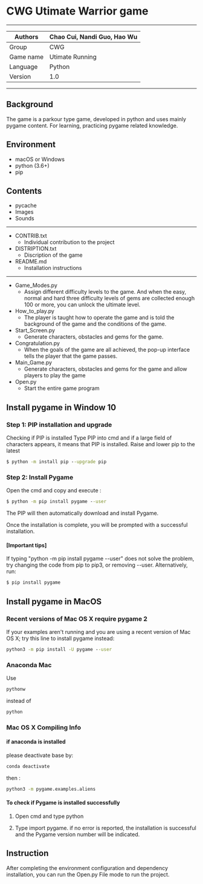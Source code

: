 # CWG Utimate Warrior game
****
|Authors|Chao Cui, Nandi Guo, Hao Wu
|---|---
|Group|CWG
|Game name|Utimate Running
|Language|Python
|Version|1.0
****

## Background
The game is a parkour type game, developed in python and uses mainly pygame content. For learning, practicing pygame related knowledge.

## Environment
* macOS or Windows
* python (3.6+)
* pip

## Contents
* pycache
* Images
* Sounds

****
* CONTRIB.txt
  * Individual contribution to the project
* DISTRIPTION.txt
  * Discription of the game
* README.md
  * Installation instructions
****

* Game_Modes.py
  * Assign different difficulty levels to the game. And when the easy, normal and hard three difficulty levels of gems are collected enough 100 or more, you can unlock the    ultimate level.
* How_to_play.py
  * The player is taught how to operate the game and is told the background of the game and the conditions of the game.
* Start_Screen.py
  * Generate characters, obstacles and gems for the game. 
* Congratulation.py
  * When the goals of the game are all achieved, the pop-up interface tells the player that the game passes.
* Main_Game.py
  * Generate characters, obstacles and gems for the game and allow players to play the game
* Open.py
  * Start the entire game program

## Install pygame in Window 10 
### Step 1: PIP installation and upgrade
Checking if PIP is installed
Type PIP into cmd and if a large field of characters appears, it means that PIP is installed.
Raise and lower pip to the latest
```cmd
$ python -m install pip --upgrade pip
```

### Step 2: Install Pygame
Open the cmd and copy and execute :
```cmd
$ python -m pip install pygame --user
```
The PIP will then automatically download and install Pygame.

Once the installation is complete, you will be prompted with a successful installation.

#### [Important tips]
If typing "python -m pip install pygame --user" does not solve the problem, try changing the code from pip to pip3, or removing --user.
Alternatively, run:
```cmd
$ pip install pygame
```
## Install pygame in MacOS
### Recent versions of Mac OS X require pygame 2
If your examples aren't running and you are using a recent version of Mac OS X; try this line to install pygame instead:
```cmd
python3 -m pip install -U pygame --user
```
### Anaconda Mac
Use
```cmd
pythonw
```
instead of
```cmd
python
```

### Mac OS X Compiling Info
#### if anaconda is installed
please deactivate base by:
```cmd
conda deactivate
```
then :
```cmd
python3 -m pygame.examples.aliens
```

#### To check if Pygame is installed successfully
1. Open cmd and type python

2. Type import pygame. if no error is reported, the installation is successful and the Pygame version number will be indicated.

## Instruction
After completing the environment configuration and dependency installation, you can run the Open.py File mode to run the project.

